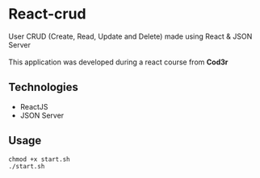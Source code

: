 # React-crud
User CRUD (Create, Read, Update and Delete) made using React &amp; JSON Server
<br><br>
This application was developed during a react course from <a href="https://www.cod3r.com.br/" style="text-decoration: none;"><strong>Cod3r</strong></a>

## Technologies
<ul>
  <li> ReactJS </li>
  <li> JSON Server </li>
</ul>

## Usage
```
chmod +x start.sh
./start.sh
```
